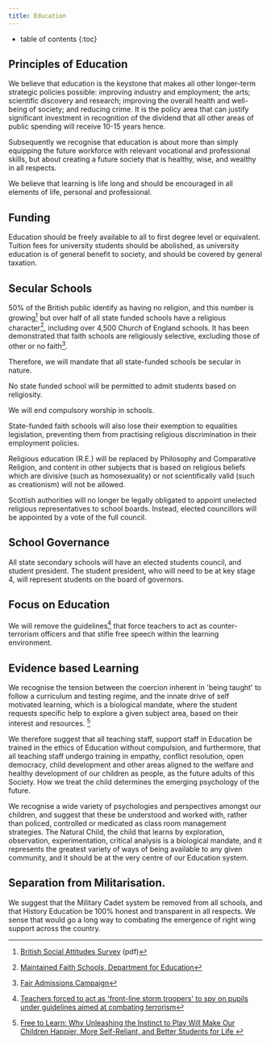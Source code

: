 ```yaml
---
title: Education
---
```


* table of contents
{:toc}

## Principles of Education

We believe that education is the keystone that makes all other longer-term strategic policies possible: improving industry and employment; the arts; scientific discovery and research; improving the overall health and well-being of society; and reducing crime. It is the policy area that can justify significant investment in recognition of the dividend that all other areas of public spending will receive 10-15 years hence.

Subsequently we recognise that education is about more than simply equipping the future workforce with relevant vocational and professional skills, but about creating a future society that is healthy, wise, and wealthy in all respects.

We believe that learning is life long and should be encouraged in all elements of life, personal and professional.

## Funding

Education should be freely available to all to first degree level or equivalent. Tuition fees for university students should be abolished, as university education is of general benefit to society, and should be covered by general taxation.

## Secular Schools

50% of the British public identify as having no religion, and this number is growing[^1] but over half of all state funded schools have a religious character[^2], including over 4,500 Church of England schools. It has been demonstrated that faith schools are religiously selective, excluding those of other or no faith[^3].

Therefore, we will mandate that all state-funded schools be secular in nature.

No state funded school will be permitted to admit students based on religiosity.

We will end compulsory worship in schools.

State-funded faith schools will also lose their exemption to equalities legislation, preventing them from practising religious discrimination in their employment policies.

Religious education (R.E.) will be replaced by Philosophy and Comparative Religion, and content in other subjects that is based on religious beliefs which are divisive (such as homosexuality) or not scientifically valid (such as creationism) will not be allowed.

Scottish authorities will no longer be legally obligated to appoint unelected religious representatives to school boards. Instead, elected councillors will be appointed by a vote of the full council.

## School Governance

All state secondary schools will have an elected students council, and student president. The student president, who will need to be at key stage 4, will represent students on the board of governors.

## Focus on Education

We will remove the guidelines[^4] that force teachers to act as counter-terrorism officers and that stifle free speech within the learning environment. 

## Evidence based Learning

We recognise the tension between the coercion inherent in 'being taught' to follow a curriculum and testing regime, and the innate drive of self motivated learning, which is a biological mandate, where the student requests specific help to explore a given subject area, based on their interest and resources. [^5]

We therefore suggest that all teaching staff, support staff in Education be trained in the ethics of Education without compulsion, and furthermore, that all teaching staff undergo training in empathy, conflict resolution, open democracy, child development and other areas aligned to the welfare and healthy development  of our children as people, as the future adults of this Society. How we treat the child determines the emerging psychology of the future.

We recognise a wide variety of psychologies and perspectives amongst our children, and suggest that these be understood and worked with, rather than policed, controlled or medicated as class room management strategies. The Natural Child, the child that learns by exploration, observation, experimentation, critical analysis is a biological mandate, and it represents the greatest variety of ways of being available to any given community, and it should be at the very centre of our Education system. 

## Separation from Militarisation.

We suggest that the Military Cadet system be removed from all schools, and that History Education be 100% honest and transparent in all respects. We sense that would go a long way to combating the emergence of right wing support across the country.

[^1]: [British Social Attitudes Survey](http://ir2.flife.de/data/natcen-social-research/igb_html/pdf/chapters/BSA28_12Religion.pdf) (pdf)
[^2]: [Maintained Faith Schools, Department for Education](https://www.gov.uk/government/publications/maintained-faith-schools/maintained-faith-schools)
[^3]: [Fair Admissions Campaign](http://fairadmissions.org.uk/groundbreaking-new-research-maps-the-segregating-impact-of-faith-school-admissions/)
[^4]: [Teachers forced to act as 'front-line storm troopers' to spy on pupils under guidelines aimed at combating terrorism](http://www.independent.co.uk/news/education/education-news/teachers-forced-to-act-as-frontline-storm-troopers-to-spy-on-pupils-under-guidelines-aimed-at-combating-terrorism-10158043.html)
[^5]: [Free to Learn: Why Unleashing the Instinct to Play Will Make Our Children Happier, More Self-Reliant, and Better Students for Life ](http://www.goodreads.com/book/show/15843125-free-to-learn)

